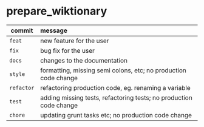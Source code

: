 # prepare_wiktionary


| commit    | message                                                             | 
|-----------|:--------------------------------------------------------------------|
| `feat`    | new feature for the user                                            |
| `fix`     | bug fix for the user                                                |
| `docs`    | changes to the documentation                                        |
| `style`   | formatting, missing semi colons, etc; no production code change     |
| `refactor`| refactoring production code, eg. renaming a variable                |
| `test`    | adding missing tests, refactoring tests; no production code change  |
| `chore`   | updating grunt tasks etc; no production code change                 |
